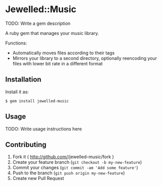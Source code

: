 # Jewelled::Music

TODO: Write a gem description

A ruby gem that manages your music library.

Functions:
* Automatically moves files according to their tags
* Mirrors your library to a second directory, optionally reencoding your files with lower bit rate in a different format


## Installation

Install it as:

    $ gem install jewelled-music

## Usage

TODO: Write usage instructions here

## Contributing

1. Fork it ( http://github.com/<my-github-username>/jewelled-music/fork )
2. Create your feature branch (`git checkout -b my-new-feature`)
3. Commit your changes (`git commit -am 'Add some feature'`)
4. Push to the branch (`git push origin my-new-feature`)
5. Create new Pull Request
